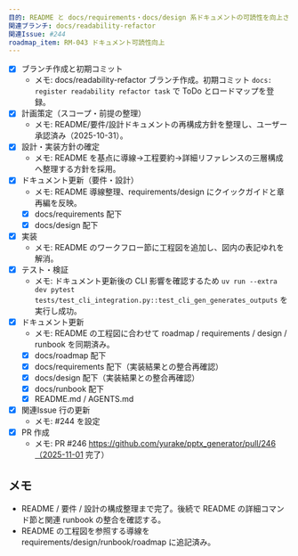 ```yaml
---
目的: README と docs/requirements・docs/design 系ドキュメントの可読性を向上させる
関連ブランチ: docs/readability-refactor
関連Issue: #244
roadmap_item: RM-043 ドキュメント可読性向上
---
```


- [x] ブランチ作成と初期コミット
  - メモ: docs/readability-refactor ブランチ作成。初期コミット `docs: register readability refactor task` で ToDo とロードマップを登録。
- [x] 計画策定（スコープ・前提の整理）
  - メモ: README/要件/設計ドキュメントの再構成方針を整理し、ユーザー承認済み（2025-10-31）。
- [x] 設計・実装方針の確定
  - メモ: README を基点に導線→工程要約→詳細リファレンスの三層構成へ整理する方針を採用。
- [x] ドキュメント更新（要件・設計）
  - メモ: README 導線整理、requirements/design にクイックガイドと章再編を反映。
  - [x] docs/requirements 配下
  - [x] docs/design 配下
- [x] 実装
  - メモ: README のワークフロー節に工程図を追加し、図内の表記ゆれを解消。
- [x] テスト・検証
  - メモ: ドキュメント更新後の CLI 影響を確認するため `uv run --extra dev pytest tests/test_cli_integration.py::test_cli_gen_generates_outputs` を実行し成功。
- [x] ドキュメント更新
  - メモ: README の工程図に合わせて roadmap / requirements / design / runbook を同期済み。
  - [x] docs/roadmap 配下
  - [x] docs/requirements 配下（実装結果との整合再確認）
  - [x] docs/design 配下（実装結果との整合再確認）
  - [x] docs/runbook 配下
  - [x] README.md / AGENTS.md
- [x] 関連Issue 行の更新
  - メモ: #244 を設定
- [x] PR 作成
  - メモ: PR #246 https://github.com/yurake/pptx_generator/pull/246（2025-11-01 完了）

## メモ
- README / 要件 / 設計の構成整理まで完了。後続で README の詳細コマンド節と関連 runbook の整合を確認する。
- README の工程図を参照する導線を requirements/design/runbook/roadmap に追記済み。

